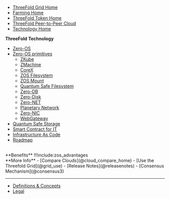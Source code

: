- [ThreeFold Grid Home](@grid_home)
- [Farming Home](@farming_intro)
- [ThreeFold Token Home](@tokens_home)
- [ThreeFold Peer-to-Peer Cloud](@peer_cloud_home)
- [Technology Home](@technology)

**ThreeFold Technology**

- [Zero-OS](@zos)
- [Zero-OS primitives](@tfgrid_primitives)
  - [ZKube](@zkube)
  - [ZMachine](@zmachine)
  - [CoreX](@corex)
  - [ZOS Filesystem](@zos_fs)
  - [ZOS Mount](@zmount)
  - [Quantum Safe Filesystem](@qsfs)
  - [Zero-DB](@zdb)
  - [Zero-Disk](@zdisk)
  - [Zero-NET](@znet)
  - [Planetary Network](@planetary_network)
  - [Zero-NIC](@znic)
  - [WebGateway](@webgw)
- [Quantum Safe Storage](@qsss_home)
- [Smart Contract for IT](@smartcontract_it)
- [Infrastructure As Code](@smartcontract_iac)
- [Roadmap](roadmap_grid)
<BR>
**Benefits**
!!!include:zos_advantages
<BR>
**More Info**
- [Compare Clouds](@cloud_compare_home)
- [Use the Threefold Grid](@grid_use)
- [Release Notes](@releasenotes)
- [Consensus Mechanism](@consensus3)

------------
- [Definitions & Concepts](@definitions_concepts)
- [Legal](!@legal:legal_home)